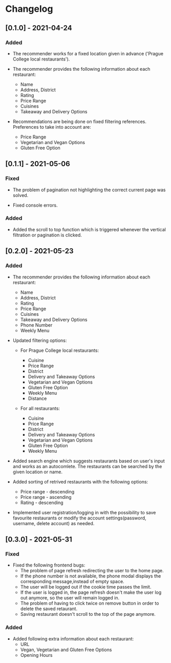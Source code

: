 # Changelog

## [0.1.0] - 2021-04-24

### Added

* The recommender works for a fixed location
given in advance ('Prague College local restaurants').

* The recommender provides the following
information about each restaurant:
    * Name
    * Address, District
    * Rating
    * Price Range
    * Cuisines
    * Takeaway and Delivery Options

* Recommendations are being done on fixed filtering references.
Preferences to take into account are:
    * Price Range
    * Vegetarian and Vegan Options
    * Gluten Free Option

## [0.1.1] - 2021-05-06

### Fixed

* The problem of pagination not highlighting the
correct current page was solved.

* Fixed console errors.

### Added

* Added the scroll to top function which is triggered
whenever the vertical filtration or pagination is clicked.

## [0.2.0] - 2021-05-23

### Added

* The recommender provides the following
information about each restaurant:
    * Name
    * Address, District
    * Rating
    * Price Range
    * Cuisines
    * Takeaway and Delivery Options
    * Phone Number
    * Weekly Menu

* Updated filtering options:

    * For Prague College local restaurants:
        * Cuisine
        * Price Range
        * District
        * Delivery and Takeaway Options
        * Vegetarian and Vegan Options
        * Gluten Free Option
        * Weekly Menu
        * Distance

    * For all restaurants:
        * Cuisine
        * Price Range
        * District
        * Delivery and Takeaway Options
        * Vegetarian and Vegan Options
        * Gluten Free Option
        * Weekly Menu

 * Added search engine which suggests restaurants
  based on user's input and works as an autocomlete.
  The restaurants can be searched by the given location or name.

* Added sorting of retrived restaurants with the following options:
    * Price range - descending
    * Price range - ascending
    * Rating - descending

* Implemented user registration/logging in with the
 possibility to save favourite restaurants or modify
 the account settings(password, username, delete account) as needed.

## [0.3.0] - 2021-05-31

### Fixed
* Fixed the following frontend bugs:
    * The problem of page refresh redirecting the user to the home page.
    * If the phone number is not available, the phone modal
     displays the corresponding message,instead of empty space.
    * The user will be logged out if the cookie time passes the limit.
    * If the user is logged in, the page refresh doesn't make
    the user log out anymore, so the user will remain logged in.
    * The problem of having to click twice on remove
     button in order to delete the saved retaurant.
    * Saving restaurant doesn't scroll to the top of the page anymore.

### Added

* Added following extra information about each restaurant:
    * URL
    * Vegan, Vegetarian and Gluten Free Options
    * Opening Hours
